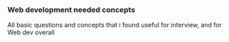 ### Web development needed concepts

All basic questions and concepts that i found useful for interview, and for Web dev overall
